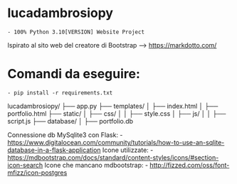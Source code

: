 # lucadambrosiopy
    - 100% Python 3.10[VERSION] Website Project

Ispirato al sito web del creatore di Bootstrap --> https://markdotto.com/

# Comandi da eseguire:
    - pip install -r requirements.txt


lucadambrosiopy/
    ├── app.py
    ├── templates/
    │   ├── index.html
    │   ├── portfolio.html
    ├── static/
    │   ├── css/
    │   │   ├── style.css
    │   ├── js/
    │   │   ├── script.js
    ├── database/
    │   ├── portfolio.db


Connessione db MySqlite3 con Flask:
    - https://www.digitalocean.com/community/tutorials/how-to-use-an-sqlite-database-in-a-flask-application
Icone utilizzate:
    - https://mdbootstrap.com/docs/standard/content-styles/icons/#section-icon-search
Icone che mancano mdbootstrap:
    - http://fizzed.com/oss/font-mfizz/icon-postgres
